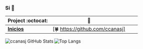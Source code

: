  ### Si 👋


|      Project :octocat:   |      :star2:   |  |  |
|-------------|-------------------|---|---|
| [**Inicios**](https://github.com/vinitshahdeo/PortScanner) | [:four_leaf_clover: https://github.com/ccanasj]

<img align="left" alt="ccanasj GitHub Stats" src="https://github-readme-stats.vercel.app/api?username=ccanasj&show_icons=true&theme=prussian&include_all_commits=true&hide_border=true&count_private=true">

![Top Langs](https://github-readme-stats.vercel.app/api/top-langs/?username=ccanasj&langs_count=10&show_icons=true&theme=prussian&layout=compact&hide_border=true&count_private=true)
